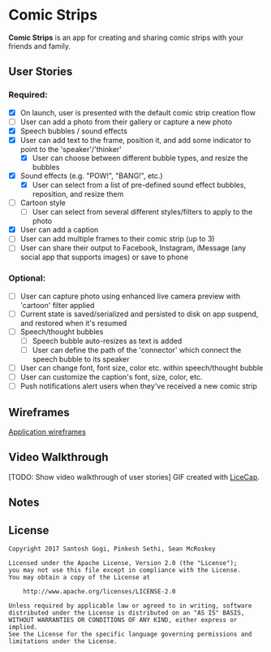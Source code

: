# **Comic Strips**

**Comic Strips** is an app for creating and sharing comic strips with your friends and family.

## User Stories

### Required:
* [x] On launch, user is presented with the default comic strip creation flow
* [ ] User can add a photo from their gallery or capture a new photo 
* [x] Speech bubbles / sound effects
* [x] User can add text to the frame, position it, and add some indicator to point to the 'speaker'/'thinker'
  * [x] User can choose between different bubble types, and resize the bubbles
* [x] Sound effects (e.g. "POW!", "BANG!", etc.)
  * [x] User can select from a list of pre-defined sound effect bubbles, reposition, and resize them
* [ ] Cartoon style
  * [ ] User can select from several different styles/filters to apply to the photo
* [x] User can add a caption
* [ ] User can add multiple frames to their comic strip (up to 3)
* [ ] User can share their output to Facebook, Instagram, iMessage (any social app that supports images) or save to phone
  
### Optional:
* [ ] User can capture photo using enhanced live camera preview with 'cartoon' filter applied
* [ ] Current state is saved/serialized and persisted to disk on app suspend, and restored when it's resumed
* [ ] Speech/thought bubbles
  * [ ] Speech bubble auto-resizes as text is added
  * [ ] User can define the path of the 'connector' which connect the speech bubble to its speaker
* [ ] User can change font, font size, color etc. within speech/thought bubble
* [ ] User can customize the caption's font, size, color, etc.
* [ ] Push notifications alert users when they've received a new comic strip

## Wireframes
[Application wireframes](http://bit.ly/2o21y1o)

## Video Walkthrough

[TODO: Show video walkthrough of user stories]
GIF created with [LiceCap](http://www.cockos.com/licecap/).

## Notes


## License

    Copyright 2017 Santosh Gogi, Pinkesh Sethi, Sean McRoskey

    Licensed under the Apache License, Version 2.0 (the "License");
    you may not use this file except in compliance with the License.
    You may obtain a copy of the License at

        http://www.apache.org/licenses/LICENSE-2.0

    Unless required by applicable law or agreed to in writing, software
    distributed under the License is distributed on an "AS IS" BASIS,
    WITHOUT WARRANTIES OR CONDITIONS OF ANY KIND, either express or implied.
    See the License for the specific language governing permissions and
    limitations under the License.
